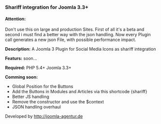 <h3>Shariff integration for Joomla 3.3+</h3>

<h4>Attention:</h4>
Don't use this on large and production Sites. First of all it's a beta and second i must find a better way with the json handling. Now every Plugin call generates a new json File, with possible performance impact.

<b>Description:</b>
A Joomla 3 Plugin for Social Media Icons as shariff integration

<b>Featurs:</b>
soon...

<b>Required:</b>
PHP 5.4+
Joomla 3.3+

<b>Comming soon:</b>
<ul>
<li>Global Position for the Buttons</li>
<li>Add the Buttons in Modules and Articles via this shortcode {shariff}</li>
<li>Better JS handling</li>
<li>Remove the constructor and use the $context</li>
<li>JSON handling overhaul</li>
</ul>

Developed by http://joomla-agentur.de
